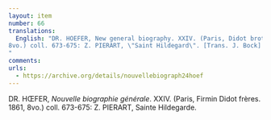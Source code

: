```yaml
---
layout: item
number: 66
translations:
  English: "DR. HOEFER, New general biography. XXIV. (Paris, Didot brothers. 1861,
8vo.) coll. 673-675: Z. PIERART, \"Saint Hildegard\". [Trans. J. Bock]
"
comments:
urls:
  - https://archive.org/details/nouvellebiograph24hoef
---
```


DR.  HŒFER, <em>Nouvelle biographie générale</em>. XXIV. (Paris, Firmin Didot frères. 1861, 8vo.) coll. 673-675: Z. PIERART, Sainte Hildegarde.
